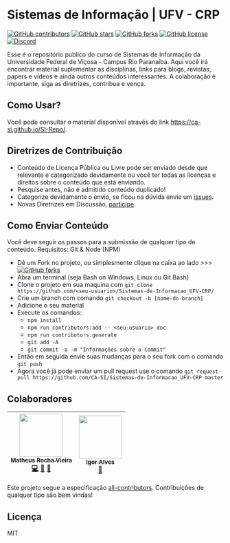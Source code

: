 # Sistemas de Informação | UFV - CRP
[![GitHub contributors](https://img.shields.io/github/contributors/CA-SI/Sistemas-de-Informacao_UFV-CRP.svg?style=flat-square)](https://github.com/CA-SI/Sistemas-de-Informacao_UFV-CRP)
[![GitHub stars](https://img.shields.io/github/stars/CA-SI/Sistemas-de-Informacao_UFV-CRP.svg?style=flat-square)](https://github.com/CA-SI/Sistemas-de-Informacao_UFV-CRP/stargazers)
[![GitHub forks](https://img.shields.io/github/forks/CA-SI/Sistemas-de-Informacao_UFV-CRP.svg?style=flat-square)](https://github.com/CA-SI/Sistemas-de-Informacao_UFV-CRP/network)
[![GitHub license](https://img.shields.io/github/license/CA-SI/Sistemas-de-Informacao_UFV-CRP.svg?style=flat-square)](https://github.com/CA-SI/Sistemas-de-Informacao_UFV-CRP)
[![Discord](https://img.shields.io/discord/365311890420793346.svg?style=flat-square)](https://discord.gg/aR6cGkG)

Esse é o repositório publico do curso de Sistemas de Informação da Universidade Federal de Viçosa - Campus Rio Paranaíba. Aqui você irá encontrar material suplementar as disciplinas, links para blogs, revistas, papers e vídeos e ainda outros conteúdos interessantes. A colaboração é importante, siga as diretrizes, contribua e vença.

## Como Usar?
Você pode consultar o material disponível através do link https://ca-si.github.io/SI-Repo/.

## Diretrizes de Contribuição
- Conteúdo de Licença Pública ou Livre pode ser enviado desde que relevante e categorizado devidamente ou você ter todas as licenças e direitos sobre o conteúdo que está enviando.
- Pesquise antes, não é admitido conteúdo duplicado!
- Categorize devidamente o envio, se ficou na dúvida envie um [issues](https://github.com/CA-SI/Sistemas-de-Informacao_UFV-CRP/issues).
- Novas Diretrizes em Discussão, [participe](https://github.com/CA-SI/Sistemas-de-Informacao_UFV-CRP/issues/1).

## Como Enviar Conteúdo
Você deve seguir os passos para a submissão de qualquer tipo de conteúdo.
Requisitos: Git & Node (NPM)

- Dê um Fork no projeto, ou simplesmente clique na caixa ao lado >>>
[![GitHub forks](https://img.shields.io/github/forks/CA-SI/Sistemas-de-Informacao_UFV-CRP.svg?label=Fork&style=flat-square)](https://github.com/CA-SI/Sistemas-de-Informacao_UFV-CRP/fork)
- Abra um terminal (seja Bash on Windows, Linux ou Git Bash)
- Clone o projeto em sua maquina com `git clone https://github.com/<seu-usuario>/Sistemas-de-Informacao_UFV-CRP/`
- Crie um branch com comando `git checkout -b [nome-do-branch]`
- Adicione o seu material
- Execute os comandos:
    - `npm install`
    - `npm run contributors:add -- <seu-usuario> doc`
    - `npm run contributors:generate`
    - `git add -A`
    - `git commit -a -m "Informações sobre o Commit"`
- Então em seguida envie suas mudanças para o seu fork com o comando `git push`
- Agora você já pode enviar um pull request use o comando `git request-pull https://github.com/CA-SI/Sistemas-de-Informacao_UFV-CRP master`


## Colaboradores

<!-- ALL-CONTRIBUTORS-LIST:START - Do not remove or modify this section -->
<!-- prettier-ignore -->
| [<img src="https://avatars0.githubusercontent.com/u/23284276?v=4" width="100px;"/><br /><sub><b>Matheus Rocha Vieira</b></sub>](http://matheu.srv.br)<br />[💻](https://github.com/MatheusRV/sistemas-de-informacao_ufv-crp/commits?author=MatheusRV "Code") [🎨](#design-MatheusRV "Design") [📖](https://github.com/MatheusRV/sistemas-de-informacao_ufv-crp/commits?author=MatheusRV "Documentation") | [<img src="https://avatars2.githubusercontent.com/u/12905770?v=4" width="100px;"/><br /><sub><b>Igor Alves</b></sub>](http://linkedin.com/in/igor-lucio-alves/)<br />[📖](https://github.com/MatheusRV/sistemas-de-informacao_ufv-crp/commits?author=iguit0 "Documentation") |
| :---: | :---: |
<!-- ALL-CONTRIBUTORS-LIST:END -->

Este projeto segue a especificação [all-contributors](https://github.com/kentcdodds/all-contributors). Contribuições de qualquer tipo são bem vindas!

## Licença
MIT
